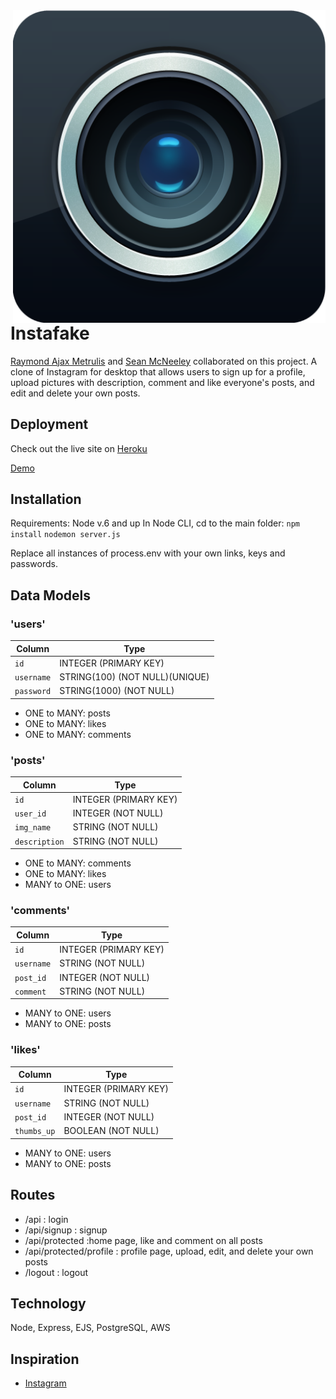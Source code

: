 <img src="/static/images/User-2.png" align="right" width="500px" height="500px" />

# Instafake
[Raymond Ajax Metrulis](https://github.com/reizeismith) and [Sean McNeeley](https://github.com/sean21mcn) collaborated on this project.
A clone of Instagram for desktop that allows users to sign up for a profile, upload pictures with description, comment and like everyone's
posts, and edit and delete your own posts.

## Deployment
Check out the live site on [Heroku](instafake-mk2.herokuapp.com/api)

[Demo](https://s3.amazonaws.com/instafake/gifs/Instafake-Google-Chrome-3_29_2018-3_41_35-AM.gif)

## Installation
Requirements: Node v.6 and up
In Node CLI, cd to the main folder:
`npm install`
`nodemon server.js`

Replace all instances of process.env with your own links, keys and passwords.

## Data Models
### 'users'

| Column                | Type                	          |
|-----------------------|---------------------------------|
|`id`                   | INTEGER (PRIMARY KEY)           |
|`username`             | STRING(100) (NOT NULL)(UNIQUE)  |
|`password`             | STRING(1000) (NOT NULL)         |

* ONE to MANY: posts
* ONE to MANY: likes
* ONE to MANY: comments

### 'posts'

| Column                | Type                	          |
|-----------------------|---------------------------------|
|`id`                   | INTEGER (PRIMARY KEY)           |
|`user_id`              | INTEGER (NOT NULL)              |
|`img_name`             | STRING (NOT NULL)               |
|`description`          | STRING (NOT NULL)               |

* ONE to MANY: comments
* ONE to MANY: likes
* MANY to ONE: users

### 'comments'

| Column                | Type                	          |
|-----------------------|---------------------------------|
|`id`                   | INTEGER (PRIMARY KEY)           |
|`username`             | STRING (NOT NULL)               |
|`post_id`              | INTEGER (NOT NULL)              |
|`comment`              | STRING (NOT NULL)               |

* MANY to ONE: users
* MANY to ONE: posts

### 'likes'

| Column                | Type                	          |
|-----------------------|---------------------------------|
|`id`                   | INTEGER (PRIMARY KEY)           |
|`username`             | STRING (NOT NULL)               |
|`post_id`              | INTEGER (NOT NULL)              |
|`thumbs_up`            | BOOLEAN (NOT NULL)              |

* MANY to ONE: users
* MANY to ONE: posts

## Routes

* /api : login
* /api/signup : signup
* /api/protected :home page, like and comment on all posts
* /api/protected/profile : profile page, upload, edit, and delete your own posts
* /logout : logout

## Technology 

Node, Express, EJS, PostgreSQL, AWS

## Inspiration
* [Instagram](https://instagram.com)
